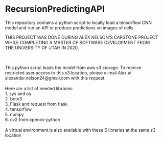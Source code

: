 # RecursionPredictingAPI
This repository contains a python script to locally load a tensorflow CNN model and run an API to produce predictions on images of cells. 

THIS PROJECT WAS DONE DURING ALEX NELSON'S CAPSTONE PROJECT WHILE COMPLETING A MASTER OF SOFTWARE DEVELOPMENT FROM THE UNIVERSITY OF UTAH IN 2020.

<br>
<br>
This python script loads the model from aws s3 storage. To receive restricted user access to this s3 location, please e-mail Alex at alexander.nelson24@gmail.com with this request.

<br>
<br>
Here are a list of needed libraries:
<br>
1.	sys and os
<br>
2.	boto3
<br>
3.	Flask and request from flask
<br>
4.	tensorflow
<br>
5.	numpy
<br>
6.	cv2 from opencv-python

<br>
<br>
A virtual environment is also available with these 6 libraries at the same s3 location
